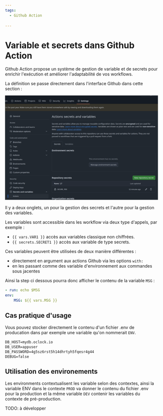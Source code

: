 ```yaml
---
tags:
  - Github Action

---
```

# Variable et secrets dans Github Action

Github Action propose un système de gestion de variable et de secrets pour enrichir l'exécution et améliorer l'adaptabilité de vos workflows.

La définition se passe directement dans l'interface Github dans cette section :

![alt text](image-4.png)

Il y a deux onglets, un pour la gestion des secrets et l'autre pour la gestion des variables.

Les variables sont accessible dans les workflow via deux type d'appels, par exemple :

- `{{ vars.VAR1 }}` accès aux variables classique non chiffrées.
- `{{ secrets.SECRET1 }}` accès aux variable de type secrets.

Ces variables peuvent être utilisées de deux manière différentes :

- directement en argument aux actions Github via les options `with:`
- en les passant comme des variable d'environnement aux commandes sous jacentes

Ainsi la step ci dessous pourra donc afficher le contenu de la variable `MSG` :

```yaml
- run: echo $MSG
env:
    MSG: ${{ vars.MSG }}
```

## Cas pratique d'usage

Vous pouvez stocker directement le contenu d'un fichier .env de producation dans par exemple une variable qu'on nommerait `ENV`.

```env
DB_HOST=mydb.oclock.io
DB_USER=appuser
DB_PASSWORD=4g5sz6rst5h14dhrtyh5fqesr4g44
DEBUG=false
```

## Utilisation des environements

Les environments contextualisent les variable selon des contextes, ainsi la variable ENV dans le contexte `PROD` va donner le contenu du fichier .env pour la production et la même variable `DEV` contenir les variables du contexte de pré-production.

TODO: à développer